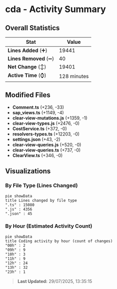 # cda - Activity Summary 

## Overall Statistics

| Stat                   | Value                                                             |
| ---------------------- | ----------------------------------------------------------------- |
| **Lines Added** (➕)   | 19441                                          |
| **Lines Removed** (➖) | 40                                        |
| **Net Change** (↕)    | 19401                |
| **Active Time** (⌚)   | 128 minutes |


## Modified Files
- **Comment.ts** (+236, -33)
- **sap_views.ts** (+1149, -4)
- **clear-view-mutations.js** (+1359, -1)
- **clear-view-types.js** (+2476, -0)
- **CostService.ts** (+372, -0)
- **resolvers-types.ts** (+12203, -0)
- **settings.json** (+43, -2)
- **clear-view-queries.js** (+520, -0)
- **clear-view-queries.ts** (+737, -0)
- **ClearView.ts** (+346, -0)

## Visualizations

### By File Type (Lines Changed)

```mermaid
pie showData
title Lines changed by file type
".ts" : 15080
".js" : 4356
".json" : 45
```

### By Hour (Estimated Activity Count)

```mermaid
pie showData
title Coding activity by hour (count of changes)
"00h" : 2
"09h" : 9
"10h" : 3
"11h" : 9
"12h" : 24
"13h" : 32
"23h" : 1
```


> **Last Updated:** 29/07/2025, 13:35:15